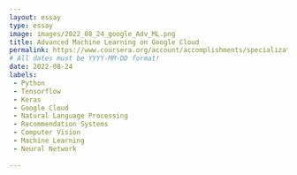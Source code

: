 ```yaml
---
layout: essay
type: essay
image: images/2022_08_24_google_Adv_ML.png
title: Advanced Machine Learning on Google Cloud
permalink: https://www.coursera.org/account/accomplishments/specialization/MHC95PLZBT2U
# All dates must be YYYY-MM-DD format!
date: 2022-08-24
labels:
 - Python
 - Tensorflow
 - Keras
 - Google Cloud
 - Natural Language Processing
 - Recommendation Systems
 - Computer Vision
 - Machine Learning
 - Neural Network
 
---
```



